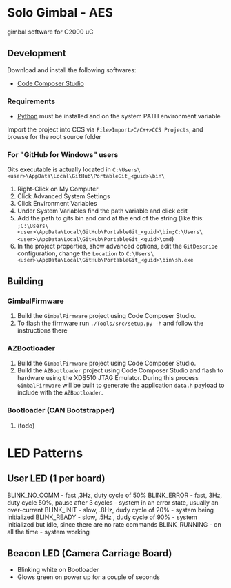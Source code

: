 # Solo Gimbal - AES
gimbal software for C2000 uC

## Development
Download and install the following softwares:
* [Code Composer Studio](http://www.ti.com/tool/ccstudio)

### Requirements
* [Python](https://www.python.org/) must be installed and on the system PATH environment variable

Import the project into CCS via ```File>Import>C/C++>CCS Projects```, and browse for the root source folder

### For "GitHub for Windows" users
Gits executable is actually located in ```C:\Users\<user>\AppData\Local\GitHub\PortableGit_<guid>\bin\```

1. Right-Click on My Computer
2. Click Advanced System Settings
3. Click Environment Variables
4. Under System Variables find the path variable and click edit
5. Add the path to gits bin and cmd at the end of the string (like this: ```;C:\Users\<user>\AppData\Local\GitHub\PortableGit_<guid>\bin;C:\Users\<user>\AppData\Local\GitHub\PortableGit_<guid>\cmd```)
6. In the project properties, show advanced options, edit the ```GitDescribe``` configuration, change the ```Location``` to  ```C:\Users\<user>\AppData\Local\GitHub\PortableGit_<guid>\bin\sh.exe```

## Building

### GimbalFirmware

1. Build the ```GimbalFirmware``` project using Code Composer Studio.
2. To flash the firmware run ```./Tools/src/setup.py -h``` and follow the instructions there

### AZBootloader

1. Build the ```GimbalFirmware``` project using Code Composer Studio.
2. Build the ```AZBootloader``` project using Code Composer Studio and flash to hardware using the XDS510 JTAG Emulator. During this process ```GimbalFirmware``` will be built to generate the application ```data.h``` payload to include with the ```AZBootloader```.

### Bootloader (CAN Bootstrapper)

1. (todo)

# LED Patterns

## User LED (1 per board)
BLINK_NO_COMM - fast ,3Hz, duty cycle of 50%
BLINK_ERROR - fast, 3Hz, duty cycle 50%, pause after 3 cycles - system in an error state, usually an over-current
BLINK_INIT - slow, .8Hz, dudy cycle of 20%  - system being initialized
BLINK_READY - slow, .5Hz , dudy cycle of 90% - system initialized but idle, since there are no rate commands
BLINK_RUNNING - on all the time  - system working

## Beacon LED (Camera Carriage Board)

* Blinking white on Bootloader
* Glows green on power up for a couple of seconds
